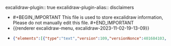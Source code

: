 excalidraw-plugin:: true
excalidraw-plugin-alias:: disclaimers

- #+BEGIN_IMPORTANT
  This file is used to store excalidraw information, Please do not manually edit this file.
  #+END_IMPORTANT
- {{renderer excalidraw-menu, excalidraw-2023-11-02-19-13-09}}
- ```json
  {"elements":[{"type":"text","version":109,"versionNonce":401684103,"isDeleted":false,"id":"xmpNSLFTI5EQPcCF6Ypxk","fillStyle":"hachure","strokeWidth":1,"strokeStyle":"solid","roughness":1,"opacity":100,"angle":0,"x":623.2665405273438,"y":170.72055053710938,"strokeColor":"#1e1e1e","backgroundColor":"transparent","width":102.69989013671875,"height":25,"seed":1082731263,"groupIds":[],"frameId":null,"roundness":null,"boundElements":[{"id":"FDuUgrxU853u9zt8JcE-7","type":"arrow"},{"id":"0Jv5YD0_1bB--dU0_Njup","type":"arrow"}],"updated":1701860134210,"link":null,"locked":false,"fontSize":20,"fontFamily":1,"text":"disclaimers","textAlign":"left","verticalAlign":"top","containerId":null,"originalText":"disclaimers","lineHeight":1.25,"baseline":17},{"type":"text","version":219,"versionNonce":895632583,"isDeleted":false,"id":"e9HtCaWQQAYt3oFd68XQg","fillStyle":"hachure","strokeWidth":1,"strokeStyle":"solid","roughness":1,"opacity":100,"angle":0,"x":524.068528997371,"y":285.223086865176,"strokeColor":"#1e1e1e","backgroundColor":"transparent","width":91.83990478515625,"height":25,"seed":625264041,"groupIds":[],"frameId":null,"roundness":null,"boundElements":[{"id":"FDuUgrxU853u9zt8JcE-7","type":"arrow"},{"id":"SPmOgJi0H8v-dfyQKf0UN","type":"arrow"},{"id":"myjzaG4jxN7Y7J3xapOQw","type":"arrow"}],"updated":1701860229082,"link":null,"locked":false,"fontSize":20,"fontFamily":1,"text":"disclaimer","textAlign":"left","verticalAlign":"top","containerId":null,"originalText":"disclaimer","lineHeight":1.25,"baseline":17},{"id":"uP77la1FtIMnIM_7_gEj4","type":"text","x":620.6872118586991,"y":273.0644870116604,"width":9.339996337890625,"height":25,"angle":0,"strokeColor":"#1e1e1e","backgroundColor":"transparent","fillStyle":"solid","strokeWidth":2,"strokeStyle":"solid","roughness":1,"opacity":100,"groupIds":[],"frameId":null,"roundness":null,"seed":1475985097,"version":115,"versionNonce":1627339593,"isDeleted":false,"boundElements":null,"updated":1701860142190,"link":null,"locked":false,"text":"n","fontSize":20,"fontFamily":1,"textAlign":"left","verticalAlign":"top","baseline":17,"containerId":null,"originalText":"n","lineHeight":1.25},{"type":"text","version":123,"versionNonce":1142842729,"isDeleted":false,"id":"1_Cl8e3Kg4w45DVEkys7K","fillStyle":"solid","strokeWidth":2,"strokeStyle":"solid","roughness":1,"opacity":100,"angle":0,"x":729.4435272216797,"y":158.92740440368652,"strokeColor":"#1e1e1e","backgroundColor":"transparent","width":9.339996337890625,"height":25,"seed":573582889,"groupIds":[],"frameId":null,"roundness":null,"boundElements":[],"updated":1701860094516,"link":null,"locked":false,"fontSize":20,"fontFamily":1,"text":"n","textAlign":"left","verticalAlign":"top","containerId":null,"originalText":"n","lineHeight":1.25,"baseline":17},{"id":"yDdKwUt7c4dchUWvfHbO5","type":"text","x":725.4829938107234,"y":282.54805896258983,"width":75.0599365234375,"height":25,"angle":0,"strokeColor":"#1971c2","backgroundColor":"transparent","fillStyle":"solid","strokeWidth":2,"strokeStyle":"solid","roughness":1,"opacity":100,"groupIds":["y7CqDQJ_XRnUe5kCeaTd4"],"frameId":null,"roundness":null,"seed":32562985,"version":98,"versionNonce":1109803945,"isDeleted":false,"boundElements":[{"id":"0Jv5YD0_1bB--dU0_Njup","type":"arrow"}],"updated":1701860371199,"link":null,"locked":false,"text":"{plural}","fontSize":20,"fontFamily":1,"textAlign":"left","verticalAlign":"top","baseline":17,"containerId":null,"originalText":"{plural}","lineHeight":1.25},{"id":"o4s53f4bHTWmKD2BOm-v6","type":"text","x":801.9226658171594,"y":290.75243607913444,"width":45.63995361328125,"height":25,"angle":0,"strokeColor":"#1971c2","backgroundColor":"transparent","fillStyle":"solid","strokeWidth":2,"strokeStyle":"solid","roughness":1,"opacity":100,"groupIds":["y7CqDQJ_XRnUe5kCeaTd4"],"frameId":null,"roundness":null,"seed":233569289,"version":140,"versionNonce":219146087,"isDeleted":false,"boundElements":null,"updated":1701860371199,"link":null,"locked":false,"text":"gr.bd","fontSize":20,"fontFamily":1,"textAlign":"left","verticalAlign":"top","baseline":17,"containerId":null,"originalText":"gr.bd","lineHeight":1.25},{"id":"FDuUgrxU853u9zt8JcE-7","type":"arrow","x":557.5111991966628,"y":274.7412862637329,"width":120.79704192169697,"height":71.95619224384166,"angle":0,"strokeColor":"#1e1e1e","backgroundColor":"transparent","fillStyle":"solid","strokeWidth":2,"strokeStyle":"solid","roughness":1,"opacity":100,"groupIds":[],"frameId":null,"roundness":{"type":2},"seed":270426985,"version":204,"versionNonce":1133457513,"isDeleted":false,"boundElements":null,"updated":1701860142190,"link":null,"locked":false,"points":[[0,0],[120.79704192169697,-71.95619224384166]],"lastCommittedPoint":[81.51228333340077,-25.74251051477404],"startBinding":{"elementId":"e9HtCaWQQAYt3oFd68XQg","focus":-0.7631294504729772,"gap":10.481800601443126},"endBinding":{"elementId":"xmpNSLFTI5EQPcCF6Ypxk","focus":-0.5050968950793655,"gap":7.064543482781858},"startArrowhead":null,"endArrowhead":"arrow"},{"id":"0Jv5YD0_1bB--dU0_Njup","type":"arrow","x":762.8977367052807,"y":272.66670578264643,"width":76.61546948130103,"height":69.7659531214637,"angle":0,"strokeColor":"#1e1e1e","backgroundColor":"transparent","fillStyle":"solid","strokeWidth":2,"strokeStyle":"solid","roughness":1,"opacity":100,"groupIds":[],"frameId":null,"roundness":{"type":2},"seed":439829865,"version":218,"versionNonce":1079014151,"isDeleted":false,"boundElements":null,"updated":1701860198652,"link":null,"locked":false,"points":[[0,0],[-76.61546948130103,-69.7659531214637]],"lastCommittedPoint":[-59.597234986167564,-23.552271392396108],"startBinding":{"elementId":"yDdKwUt7c4dchUWvfHbO5","focus":0.4773307962400735,"gap":9.881353179943403},"endBinding":{"elementId":"xmpNSLFTI5EQPcCF6Ypxk","focus":0.15284303521310683,"gap":7.1802021240733325},"startArrowhead":null,"endArrowhead":"arrow"},{"id":"C-O3436vj2v5jMlTidOFV","type":"text","x":773.5401985619434,"y":215.94200682008292,"width":85.7799072265625,"height":25,"angle":0,"strokeColor":"#2f9e44","backgroundColor":"transparent","fillStyle":"solid","strokeWidth":2,"strokeStyle":"solid","roughness":1,"opacity":100,"groupIds":[],"frameId":null,"roundness":null,"seed":1466846313,"version":43,"versionNonce":2026875849,"isDeleted":false,"boundElements":null,"updated":1701860380390,"link":null,"locked":false,"text":"inflection","fontSize":20,"fontFamily":1,"textAlign":"left","verticalAlign":"top","baseline":17,"containerId":null,"originalText":"inflection","lineHeight":1.25},{"type":"text","version":454,"versionNonce":1223713161,"isDeleted":false,"id":"Q4FbkcbdtGZmP4nUKb_J_","fillStyle":"hachure","strokeWidth":1,"strokeStyle":"solid","roughness":1,"opacity":100,"angle":0,"x":448.0891621769589,"y":406.9499393135065,"strokeColor":"#1e1e1e","backgroundColor":"transparent","width":72.2999267578125,"height":25,"seed":2087391911,"groupIds":["U8yN2vMo79YZtrns2tCCf"],"frameId":null,"roundness":null,"boundElements":[{"id":"SPmOgJi0H8v-dfyQKf0UN","type":"arrow"},{"id":"WimeI8OpJ0pZeTM-9d5qb","type":"arrow"},{"id":"e6D54EKAOqb48ZzqQejkf","type":"arrow"}],"updated":1701860322812,"link":null,"locked":false,"fontSize":20,"fontFamily":1,"text":"disclaim","textAlign":"left","verticalAlign":"top","containerId":null,"originalText":"disclaim","lineHeight":1.25,"baseline":17},{"type":"text","version":337,"versionNonce":852855111,"isDeleted":false,"id":"15I_1yrcxaiOTet_o1FI7","fillStyle":"solid","strokeWidth":2,"strokeStyle":"solid","roughness":1,"opacity":100,"angle":0,"x":522.7350044880721,"y":393.7721255218575,"strokeColor":"#1e1e1e","backgroundColor":"transparent","width":10.459991455078125,"height":25,"seed":987768263,"groupIds":["U8yN2vMo79YZtrns2tCCf"],"frameId":null,"roundness":null,"boundElements":[],"updated":1701860266059,"link":null,"locked":false,"fontSize":20,"fontFamily":1,"text":"v","textAlign":"left","verticalAlign":"top","containerId":null,"originalText":"v","lineHeight":1.25,"baseline":17},{"id":"oA_Khg9OZQ8YjTOWPlXy_","type":"text","x":619.0842446493612,"y":368.1586149407019,"width":40.91996765136719,"height":25,"angle":0,"strokeColor":"#1e1e1e","backgroundColor":"transparent","fillStyle":"solid","strokeWidth":2,"strokeStyle":"solid","roughness":1,"opacity":100,"groupIds":[],"frameId":null,"roundness":null,"seed":938980071,"version":101,"versionNonce":144778439,"isDeleted":true,"boundElements":null,"updated":1701860215520,"link":null,"locked":false,"text":"{er}","fontSize":20,"fontFamily":1,"textAlign":"left","verticalAlign":"top","baseline":17,"containerId":null,"originalText":"{er}","lineHeight":1.25},{"type":"text","version":249,"versionNonce":2043799177,"isDeleted":false,"id":"4Hc6yv3yRNqTtFJuLvVdw","fillStyle":"solid","strokeWidth":2,"strokeStyle":"solid","roughness":1,"opacity":100,"angle":0,"x":592.6713150768738,"y":406.86898381484684,"strokeColor":"#1971c2","backgroundColor":"transparent","width":40.91996765136719,"height":25,"seed":1071892871,"groupIds":["UhW4ouFTQd3T9vyX5Q2pr"],"frameId":null,"roundness":null,"boundElements":[{"id":"myjzaG4jxN7Y7J3xapOQw","type":"arrow"}],"updated":1701860371199,"link":null,"locked":false,"fontSize":20,"fontFamily":1,"text":"{er}","textAlign":"left","verticalAlign":"top","containerId":null,"originalText":"{er}","lineHeight":1.25,"baseline":17},{"type":"text","version":340,"versionNonce":831283847,"isDeleted":false,"id":"p6nLSaACy0rzUGmWDK_kg","fillStyle":"solid","strokeWidth":2,"strokeStyle":"solid","roughness":1,"opacity":100,"angle":0,"x":635.9989870702743,"y":414.91973091974,"strokeColor":"#1971c2","backgroundColor":"transparent","width":43.51995849609375,"height":25,"seed":1071579303,"groupIds":["UhW4ouFTQd3T9vyX5Q2pr"],"frameId":null,"roundness":null,"boundElements":[],"updated":1701860371199,"link":null,"locked":false,"fontSize":20,"fontFamily":1,"text":"lx.bd","textAlign":"left","verticalAlign":"top","containerId":null,"originalText":"lx.bd","lineHeight":1.25,"baseline":17},{"id":"SPmOgJi0H8v-dfyQKf0UN","type":"arrow","x":476.61584586469894,"y":396.4780935199645,"width":82.23755845555718,"height":79.18832782615351,"angle":0,"strokeColor":"#1e1e1e","backgroundColor":"transparent","fillStyle":"solid","strokeWidth":2,"strokeStyle":"solid","roughness":1,"opacity":100,"groupIds":[],"frameId":null,"roundness":{"type":2},"seed":2063865705,"version":200,"versionNonce":1624216809,"isDeleted":false,"boundElements":null,"updated":1701860245176,"link":null,"locked":false,"points":[[0,0],[82.23755845555718,-79.18832782615351]],"lastCommittedPoint":[71.22432470222896,-43.1036112141461],"startBinding":{"elementId":"Q4FbkcbdtGZmP4nUKb_J_","focus":-0.6406736456203563,"gap":10.471845793542002},"endBinding":{"elementId":"e9HtCaWQQAYt3oFd68XQg","focus":-0.15593952772809086,"gap":7.066678828634963},"startArrowhead":null,"endArrowhead":"arrow"},{"id":"myjzaG4jxN7Y7J3xapOQw","type":"arrow","x":617.6703048333541,"y":396.6100096981256,"width":53.848233331850906,"height":79.22626207884923,"angle":0,"strokeColor":"#1e1e1e","backgroundColor":"transparent","fillStyle":"solid","strokeWidth":2,"strokeStyle":"solid","roughness":1,"opacity":100,"groupIds":[],"frameId":null,"roundness":{"type":2},"seed":1922715497,"version":266,"versionNonce":743006569,"isDeleted":false,"boundElements":null,"updated":1701860254583,"link":null,"locked":false,"points":[[0,0],[-53.848233331850906,-79.22626207884923]],"lastCommittedPoint":[-48.08222205681352,-41.748259710051116],"startBinding":{"elementId":"4Hc6yv3yRNqTtFJuLvVdw","focus":0.690962988621761,"gap":10.25897411672122},"endBinding":{"elementId":"e9HtCaWQQAYt3oFd68XQg","focus":0.3588895304092816,"gap":7.160660754100377},"startArrowhead":null,"endArrowhead":"arrow"},{"id":"-lyq-vq2b4nEgeCX8ezIR","type":"text","x":353.64474914869913,"y":323.749816745473,"width":106.71987915039062,"height":50,"angle":0,"strokeColor":"#2f9e44","backgroundColor":"transparent","fillStyle":"solid","strokeWidth":2,"strokeStyle":"solid","roughness":1,"opacity":100,"groupIds":[],"frameId":null,"roundness":null,"seed":1037789287,"version":137,"versionNonce":2116587847,"isDeleted":false,"boundElements":null,"updated":1701860380390,"link":null,"locked":false,"text":"derivation/\nsuffixation","fontSize":20,"fontFamily":1,"textAlign":"left","verticalAlign":"top","baseline":42,"containerId":null,"originalText":"derivation/\nsuffixation","lineHeight":1.25},{"type":"text","version":421,"versionNonce":1170615657,"isDeleted":false,"id":"z_-_47lgNLJI5ChRXX8MA","fillStyle":"solid","strokeWidth":2,"strokeStyle":"solid","roughness":1,"opacity":100,"angle":0,"x":357.87012273270807,"y":535.4076586913072,"strokeColor":"#1971c2","backgroundColor":"transparent","width":47.99995422363281,"height":25,"seed":1669012135,"groupIds":["PPkm2awXCUmyiEbSQqOAx"],"frameId":null,"roundness":null,"boundElements":[{"id":"WimeI8OpJ0pZeTM-9d5qb","type":"arrow"}],"updated":1701860371199,"link":null,"locked":false,"fontSize":20,"fontFamily":1,"text":"{dis}","textAlign":"left","verticalAlign":"top","containerId":null,"originalText":"{dis}","lineHeight":1.25,"baseline":17},{"type":"text","version":554,"versionNonce":51149223,"isDeleted":false,"id":"0bjJWVC44VI1FAY-IbitF","fillStyle":"solid","strokeWidth":2,"strokeStyle":"solid","roughness":1,"opacity":100,"angle":0,"x":406.34089249717243,"y":545.7118934181806,"strokeColor":"#1971c2","backgroundColor":"transparent","width":43.51995849609375,"height":25,"seed":1387212231,"groupIds":["PPkm2awXCUmyiEbSQqOAx"],"frameId":null,"roundness":null,"boundElements":[],"updated":1701860371199,"link":null,"locked":false,"fontSize":20,"fontFamily":1,"text":"lx.bd","textAlign":"left","verticalAlign":"top","containerId":null,"originalText":"lx.bd","lineHeight":1.25,"baseline":17},{"type":"text","version":488,"versionNonce":1565431881,"isDeleted":false,"id":"Zn3GYm1fqF5Gw0TzMos_0","fillStyle":"solid","strokeWidth":2,"strokeStyle":"solid","roughness":1,"opacity":100,"angle":0,"x":521.5975494866394,"y":534.1414638163465,"strokeColor":"#1971c2","backgroundColor":"transparent","width":67.05995178222656,"height":25,"seed":740740839,"groupIds":["QNzvwJ33QVAQf_xz-cU4s"],"frameId":null,"roundness":null,"boundElements":[{"id":"e6D54EKAOqb48ZzqQejkf","type":"arrow"}],"updated":1701860371199,"link":null,"locked":false,"fontSize":20,"fontFamily":1,"text":"{claim}","textAlign":"left","verticalAlign":"top","containerId":null,"originalText":"{claim}","lineHeight":1.25,"baseline":17},{"type":"text","version":662,"versionNonce":1455205575,"isDeleted":false,"id":"9_J8KCDJdPtP-wsquUivY","fillStyle":"solid","strokeWidth":2,"strokeStyle":"solid","roughness":1,"opacity":100,"angle":0,"x":587.7040721058792,"y":546.1660651559349,"strokeColor":"#1971c2","backgroundColor":"transparent","width":40.299957275390625,"height":25,"seed":744118791,"groupIds":["QNzvwJ33QVAQf_xz-cU4s"],"frameId":null,"roundness":null,"boundElements":[],"updated":1701860371199,"link":null,"locked":false,"fontSize":20,"fontFamily":1,"text":"lx.fr","textAlign":"left","verticalAlign":"top","containerId":null,"originalText":"lx.fr","lineHeight":1.25,"baseline":17},{"type":"text","version":492,"versionNonce":38184745,"isDeleted":false,"id":"MB9SG2TwAwqDPlaR73D3-","fillStyle":"solid","strokeWidth":2,"strokeStyle":"solid","roughness":1,"opacity":100,"angle":0,"x":590.0514704145106,"y":513.8105231369691,"strokeColor":"#1971c2","backgroundColor":"transparent","width":10.459991455078125,"height":25,"seed":581021383,"groupIds":["S1whhsQ1uy4YpYUQAAwb8","QNzvwJ33QVAQf_xz-cU4s"],"frameId":null,"roundness":null,"boundElements":[],"updated":1701860371199,"link":null,"locked":false,"fontSize":20,"fontFamily":1,"text":"v","textAlign":"left","verticalAlign":"top","containerId":null,"originalText":"v","lineHeight":1.25,"baseline":17},{"id":"WimeI8OpJ0pZeTM-9d5qb","type":"arrow","x":377.88980037393986,"y":525.8572793408168,"width":104.79288884688668,"height":85.30541166166222,"angle":0,"strokeColor":"#1e1e1e","backgroundColor":"transparent","fillStyle":"solid","strokeWidth":2,"strokeStyle":"solid","roughness":1,"opacity":100,"groupIds":[],"frameId":null,"roundness":{"type":2},"seed":1844362887,"version":235,"versionNonce":1367351913,"isDeleted":false,"boundElements":null,"updated":1701860328545,"link":null,"locked":false,"points":[[0,0],[104.79288884688668,-85.30541166166222]],"lastCommittedPoint":[97.29211586621932,-43.649333670368264],"startBinding":{"elementId":"z_-_47lgNLJI5ChRXX8MA","focus":-0.7890757924728101,"gap":9.550379350490402},"endBinding":{"elementId":"Q4FbkcbdtGZmP4nUKb_J_","focus":-0.47307741655088453,"gap":8.60192836564812},"startArrowhead":null,"endArrowhead":"arrow"},{"id":"e6D54EKAOqb48ZzqQejkf","type":"arrow","x":555.9082007991119,"y":525.698267267873,"width":69.73541639633027,"height":85.01990258951383,"angle":0,"strokeColor":"#1e1e1e","backgroundColor":"transparent","fillStyle":"solid","strokeWidth":2,"strokeStyle":"solid","roughness":1,"opacity":100,"groupIds":[],"frameId":null,"roundness":{"type":2},"seed":816891495,"version":201,"versionNonce":224077289,"isDeleted":false,"boundElements":null,"updated":1701860328545,"link":null,"locked":false,"points":[[0,0],[-69.73541639633027,-85.01990258951383]],"lastCommittedPoint":[-43.67464791727491,-43.363824598219935],"startBinding":{"elementId":"Zn3GYm1fqF5Gw0TzMos_0","focus":0.4098943410507362,"gap":8.443196548473395},"endBinding":{"elementId":"Q4FbkcbdtGZmP4nUKb_J_","focus":0.3335666755347854,"gap":8.728425364852683},"startArrowhead":null,"endArrowhead":"arrow"},{"type":"text","version":226,"versionNonce":1129925289,"isDeleted":false,"id":"7ixpNssS2Ad82FtM5KizA","fillStyle":"solid","strokeWidth":2,"strokeStyle":"solid","roughness":1,"opacity":100,"angle":0,"x":276.45187296412274,"y":440.358474852836,"strokeColor":"#2f9e44","backgroundColor":"transparent","width":105.19990539550781,"height":50,"seed":946581703,"groupIds":[],"frameId":null,"roundness":null,"boundElements":[],"updated":1701860380390,"link":null,"locked":false,"fontSize":20,"fontFamily":1,"text":"derivation/\nprefixation","textAlign":"left","verticalAlign":"top","containerId":null,"originalText":"derivation/\nprefixation","lineHeight":1.25,"baseline":42}],"files":{},"appState":{"gridSize":null,"viewBackgroundColor":"#ffffff","zoom":{"value":1.0160877624693918},"offsetTop":19.992822647094727,"offsetLeft":0,"scrollX":144.93745243783368,"scrollY":83.5406064623258,"viewModeEnabled":false,"zenModeEnabled":false}}
  ```